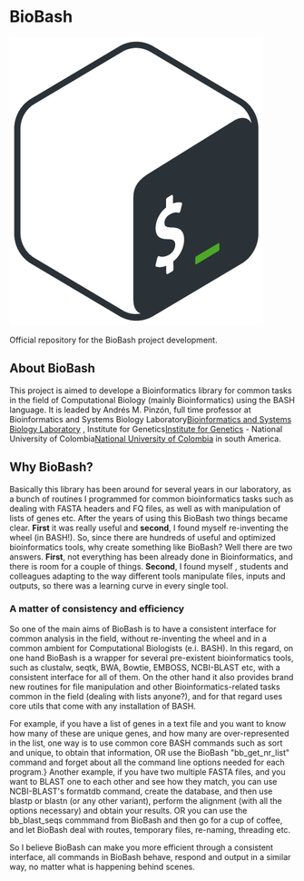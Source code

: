 # BioBash
![](web/bash_logo.png) 

Official repository for the BioBash project development.

## About BioBash
This project is aimed to develope a Bioinformatics library for common tasks in the field of Computational Biology (mainly Bioinformatics) using the BASH language.
It is leaded by Andrés M. Pinzón, full time professor at Bioinformatics and Systems Biology Laboratory[Bioinformatics and Systems Biology Laboratory](https://gibbslab.github.io/) , Institute for Genetics[Institute for Genetics](https://genetica.unal.edu.co/)  - National University of Colombia[National University of Colombia](http://unal.edu.co/)  in south America. 

## Why BioBash?
Basically this library has been around for several years in our laboratory, as a bunch of routines I programmed for common bioinformatics tasks such as dealing with FASTA headers and FQ files, as well as with manipulation of lists of genes etc.
After the years of using this BioBash two things became clear. **First** it was really useful and **second**, I found myself re-inventing the wheel  (in BASH!).
So, since there are hundreds of useful and optimized bioinformatics tools, why create something like BioBash? Well there are two answers. **First**, not everything has been already done in Bioinformatics, and there is room for a couple of things. **Second**, I found myself , students and  colleagues adapting to the way different tools manipulate files, inputs and outputs, so there was a learning curve in every single tool.

### A matter of consistency and efficiency
So one of the main aims of BioBash is to have a consistent interface for common analysis in the field, without re-inventing the wheel and in a common ambient for Computational Biologists (e.i. BASH). 
In this regard, on one hand BioBash is a wrapper for several pre-existent bioinformatics tools, such as clustalw, seqtk, BWA, Bowtie, EMBOSS, NCBI-BLAST etc, with a consistent interface for all of them. On the other hand it also provides brand new routines for file manipulation and other Bioinformatics-related tasks common in the field (dealing with lists anyone?), and for that regard uses core utils that come with any installation of BASH.

For example, if you have a list of genes in a text file and you want to know how many of these are unique genes, and how many are over-represented in the list, one way is to use common core BASH commands such as sort and unique, to obtain that information, OR use the BioBash "bb_get_nr_list" command and forget about all the command line options needed for each program.}
Another example, if you have two multiple  FASTA files, and you want to BLAST one to each other and see how they match, you can use NCBI-BLAST's formatdb command, create the database, and then use blastp or blastn (or any other variant), perform the alignment (with all the options necessary) and obtain your results. OR you can use the bb_blast_seqs commmand from BioBash and then go for a cup of coffee, and let BioBash deal with routes, temporary files, re-naming, threading  etc.

So I believe BioBash can make you more efficient through a consistent interface, all commands in BioBash behave, respond and output  in a similar way, no matter what is happening behind scenes.
 













